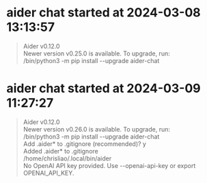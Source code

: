 
# aider chat started at 2024-03-08 13:13:57

> Aider v0.12.0  
> Newer version v0.25.0 is available. To upgrade, run:  
> /bin/python3 -m pip install --upgrade aider-chat  

# aider chat started at 2024-03-09 11:27:27

> Aider v0.12.0  
> Newer version v0.26.0 is available. To upgrade, run:  
> /bin/python3 -m pip install --upgrade aider-chat  
> Add .aider* to .gitignore (recommended)? y  
> Added .aider* to .gitignore  
> /home/chrisliao/.local/bin/aider  
> No OpenAI API key provided. Use --openai-api-key or export OPENAI_API_KEY.  
